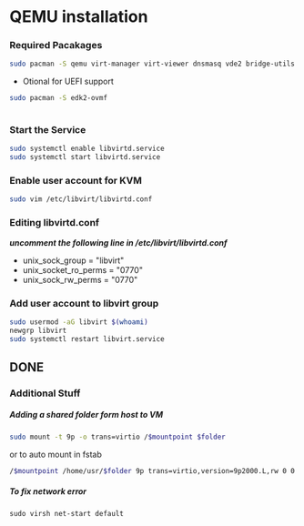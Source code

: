 # QEMU installation

### Required Pacakages
``` bash
sudo pacman -S qemu virt-manager virt-viewer dnsmasq vde2 bridge-utils openbsd-netcat libguestfs ebtables iptables 
```
- Otional for UEFI support
```bash
sudo pacman -S edk2-ovmf
​
```

### Start the Service
```bash
sudo systemctl enable libvirtd.service
sudo systemctl start libvirtd.service
```

### Enable user account for KVM
```bash
sudo vim /etc/libvirt/libvirtd.conf
```

### Editing libvirtd.conf
 ***uncomment the following line in /etc/libvirt/libvirtd.conf***
- unix_sock_group = "libvirt"
- unix_socket_ro_perms = "0770"
- unix_sock_rw_perms = "0770"

### Add user account to libvirt group
``` bash
sudo usermod -aG libvirt $(whoami)
newgrp libvirt
sudo systemctl restart libvirt.service
```
## DONE 

### Additional Stuff

##### Adding a shared folder form host to VM

```bash
sudo mount -t 9p -o trans=virtio /$mountpoint $folder
```

or to auto mount in fstab
```bash
/$mountpoint /home/usr/$folder 9p trans=virtio,version=9p2000.L,rw 0 0
```


##### To fix network error

```
sudo virsh net-start default 
```
